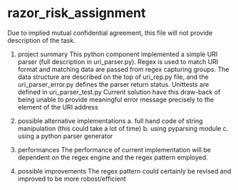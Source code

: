 # razor_risk_assignment

Due to implied mutual confidential agreement, this file will not provide description of the task.


1. project summary
This python component implemented a simple URI parser (full description in uri_parser.py). Regex is used to match URI format and matching data are passed from regex capturing groups.
The data structure are described on the top of uri_rep.py file, and the uri_parser_error.py defines the parser return status. Unittests are defined in uri_parser_test.py
Current solution have this draw-back of being unable to provide meaningful error message precisely to the element of the URI address

2. possible alternative implementations
a. full hand code of string manipulation (this could take a lot of time)
b. using pyparsing module
c. using a python parser generator

3. performances
The performance of current implementation will be dependent on the regex engine and the regex pattern employed.

4. possible improvements 
The regex pattern could certainly be revised and improved to be more robost/efficient
